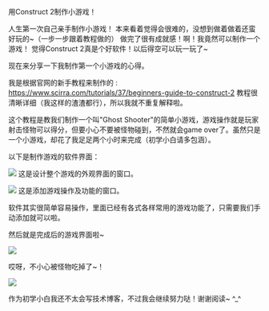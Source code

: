 用Construct 2制作小游戏！

人生第一次自己亲手制作小游戏！
本来看着觉得会很难的，没想到做着做着还蛮好玩的~（一步一步跟着教程做的）
做完了很有成就感！啊！我竟然可以制作一个游戏！
觉得Construct 2真是个好软件！以后得空可以玩一玩了~

现在来分享一下我制作第一个小游戏的心得。

我是根据官网的新手教程来制作的 : https://www.scirra.com/tutorials/37/beginners-guide-to-construct-2
教程很清晰详细（我这样的渣渣都行），所以我就不重复解释啦。

这个教程是教我们制作一个叫"Ghost Shooter"的简单小游戏，游戏操作就是玩家射击怪物可以得分，但要小心不要被怪物碰到，不然就会game over了。虽然只是一个小游戏，却花了我足足两个小时来完成（初学小白请多包涵）。

以下是制作游戏的软件界面：

![](C:\Users\MuhLan\Documents\swi-homework\images\construct1.png)
这是设计整个游戏的外观界面的窗口。

![](C:\Users\MuhLan\Documents\swi-homework\images\construct2.png)
这是添加游戏操作及功能的窗口。


软件其实很简单容易操作，里面已经有各式各样常用的游戏功能了，只需要我们手动添加就可以啦。


然后就是完成后的游戏界面啦~

![](C:\Users\MuhLan\Documents\swi-homework\images\game1.png)

哎呀，不小心被怪物吃掉了~！

![](C:\Users\MuhLan\Documents\swi-homework\images\shoot3.gif)

作为初学小白我还不太会写技术博客，不过我会继续努力哒！谢谢阅读~ ^_^